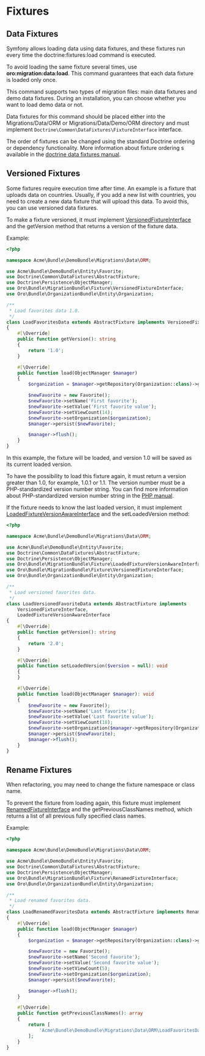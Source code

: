 <a id="backend-entities-fixtures"></a>

# Fixtures

## Data Fixtures

Symfony allows loading data using data fixtures, and these fixtures run every time the doctrine:fixtures:load command is executed.

To avoid loading the same fixture several times, use **oro:migration:data:load**. This command guarantees that each data fixture is loaded only once.

This command supports two types of migration files: main data fixtures and demo data fixtures. During an installation, you can choose whether you want to load demo data or not.

Data fixtures for this command should be placed either into the Migrations/Data/ORM or Migrations/Data/Demo/ORM directory and must implement `Doctrine\Common\DataFixtures\FixtureInterface` interface.

The order of fixtures can be changed using the standard Doctrine ordering or dependency functionality. More information about fixture ordering s available in the <a href="https://github.com/doctrine/data-fixtures#fixture-ordering" target="_blank">doctrine data fixtures manual</a>.

## Versioned Fixtures

Some fixtures require execution time after time. An example is a fixture that uploads data on countries. Usually, if you add a new list with countries, you need to create a new data fixture that will upload this data. To avoid this, you can use versioned data fixtures.

To make a fixture versioned, it must implement <a href="https://github.com/oroinc/platform/blob/master/src/Oro/Bundle/MigrationBundle/Fixture/VersionedFixtureInterface.php" target="_blank">VersionedFixtureInterface</a> and the getVersion method that returns a version of the fixture data.

Example:

```php
<?php

namespace Acme\Bundle\DemoBundle\Migrations\Data\ORM;

use Acme\Bundle\DemoBundle\Entity\Favorite;
use Doctrine\Common\DataFixtures\AbstractFixture;
use Doctrine\Persistence\ObjectManager;
use Oro\Bundle\MigrationBundle\Fixture\VersionedFixtureInterface;
use Oro\Bundle\OrganizationBundle\Entity\Organization;

/**
 * Load favorites data 1.0.
 */
class LoadFavoritesData extends AbstractFixture implements VersionedFixtureInterface
{
    #[\Override]
    public function getVersion(): string
    {
        return '1.0';
    }

    #[\Override]
    public function load(ObjectManager $manager)
    {
        $organization = $manager->getRepository(Organization::class)->getFirst();

        $newFavorite = new Favorite();
        $newFavorite->setName('First favorite');
        $newFavorite->setValue('First favorite value');
        $newFavorite->setViewCount(14);
        $newFavorite->setOrganization($organization);
        $manager->persist($newFavorite);

        $manager->flush();
    }
}
```

In this example, the fixture will be loaded, and version 1.0 will be saved as its current loaded version.

To have the possibility to load this fixture again, it must return a version greater than 1.0, for example, 1.0.1 or 1.1. The version number must be a PHP-standardized version number string. You can find more information about PHP-standardized version number string in the <a href="http://php.net/manual/en/function.version-compare.php" target="_blank">PHP manual</a>.

If the fixture needs to know the last loaded version, it must implement <a href="https://github.com/oroinc/platform/blob/master/src/Oro/Bundle/MigrationBundle/Fixture/LoadedFixtureVersionAwareInterface.php" target="_blank">LoadedFixtureVersionAwareInterface</a> and the setLoadedVersion method:

```php
<?php

namespace Acme\Bundle\DemoBundle\Migrations\Data\ORM;

use Acme\Bundle\DemoBundle\Entity\Favorite;
use Doctrine\Common\DataFixtures\AbstractFixture;
use Doctrine\Persistence\ObjectManager;
use Oro\Bundle\MigrationBundle\Fixture\LoadedFixtureVersionAwareInterface;
use Oro\Bundle\MigrationBundle\Fixture\VersionedFixtureInterface;
use Oro\Bundle\OrganizationBundle\Entity\Organization;

/**
 * Load versioned favorites data.
 */
class LoadVersionedFavoriteData extends AbstractFixture implements
    VersionedFixtureInterface,
    LoadedFixtureVersionAwareInterface
{
    #[\Override]
    public function getVersion(): string
    {
        return '2.0';
    }

    #[\Override]
    public function setLoadedVersion($version = null): void
    {
    }

    #[\Override]
    public function load(ObjectManager $manager): void
    {
        $newFavorite = new Favorite();
        $newFavorite->setName('Last favorite');
        $newFavorite->setValue('Last favorite value');
        $newFavorite->setViewCount(18);
        $newFavorite->setOrganization($manager->getRepository(Organization::class)->getFirst());
        $manager->persist($newFavorite);
        $manager->flush();
    }
}
```

## Rename Fixtures

When refactoring, you may need to change the fixture namespace or class name.

To prevent the fixture from loading again, this fixture must implement <a href="https://github.com/oroinc/platform/blob/master/src/Oro/Bundle/MigrationBundle/Fixture/RenamedFixtureInterface.php" target="_blank">RenamedFixtureInterface</a> and the getPreviousClassNames method, which returns a list of all previous fully specified class names.

Example:

```php
<?php

namespace Acme\Bundle\DemoBundle\Migrations\Data\ORM;

use Acme\Bundle\DemoBundle\Entity\Favorite;
use Doctrine\Common\DataFixtures\AbstractFixture;
use Doctrine\Persistence\ObjectManager;
use Oro\Bundle\MigrationBundle\Fixture\RenamedFixtureInterface;
use Oro\Bundle\OrganizationBundle\Entity\Organization;

/**
 * Load renamed favorites data.
 */
class LoadRenamedFavoritesData extends AbstractFixture implements RenamedFixtureInterface
{
    #[\Override]
    public function load(ObjectManager $manager)
    {
        $organization = $manager->getRepository(Organization::class)->getFirst();

        $newFavorite = new Favorite();
        $newFavorite->setName('Second favorite');
        $newFavorite->setValue('Second favorite value');
        $newFavorite->setViewCount(5);
        $newFavorite->setOrganization($organization);
        $manager->persist($newFavorite);

        $manager->flush();
    }

    #[\Override]
    public function getPreviousClassNames(): array
    {
        return [
            'Acme\Bundle\DemoBundle\Migrations\Data\ORM\LoadFavoritesData'
        ];
    }
}
```

<!-- Frontend -->
